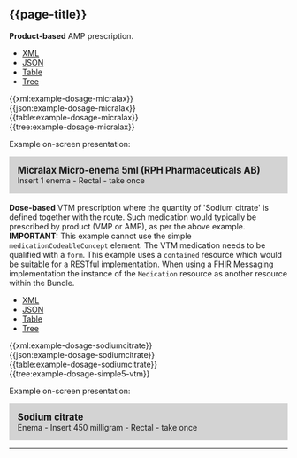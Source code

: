 ## {{page-title}}

<div class="nhsd-a-box nhsd-a-box--bg-light-blue nhsd-!t-margin-bottom-6 nhsd-t-body">
    <strong>Product-based</strong> AMP prescription.
</div>

<!--// start of code snippet -->
<div>
    <ul class="nav nav-tabs" role="tablist">
      <li role="presentation" class="active">
        <a href="#xml-26" aria-controls="xml" role="tab" data-toggle="tab">XML</a>
      </li>
      <li role="presentation">
        <a href="#json-26" aria-controls="json" role="tab" data-toggle="tab">JSON</a>
      </li>
        <li role="presentation">
        <a href="#table-26" aria-controls="table" role="tab" data-toggle="tab">Table</a>
      </li>
      <li role="presentation">
        <a href="#tree-26" aria-controls="tree" role="tab" data-toggle="tab">Tree</a>
      </li>
  </ul>

  <!-- Tab panes -->
  <div class="tab-content snippet">
    <div role="tabpanel" class="tab-pane active" id="xml-26">
      {{xml:example-dosage-micralax}}
    </div>
    <div role="tabpanel" class="tab-pane" id="json-26">
      {{json:example-dosage-micralax}}
    </div>
    <div role="tabpanel" class="tab-pane" id="table-26">
      {{table:example-dosage-micralax}}
    </div>
    <div role="tabpanel" class="tab-pane" id="tree-26">
      {{tree:example-dosage-micralax}}
    </div>
  </div>
</div>
<!--// end of code snippet -->

Example on-screen presentation:

<div style="background-color:lightgrey;padding:15px;">
<div style="font-size:larger;font-weight:bold;">Micralax Micro-enema 5ml (RPH Pharmaceuticals AB)</div>
Insert 1 enema - Rectal - take once
</div>

<br/>

<div class="nhsd-a-box nhsd-a-box--bg-light-blue nhsd-!t-margin-bottom-6 nhsd-t-body">
    <strong>Dose-based</strong> VTM prescription where the quantity of 'Sodium citrate' is defined together with the route. Such medication would typically be prescribed by product (VMP or AMP), as per the above example.
</div>

<div class="nhsd-a-box nhsd-a-box--bg-light-yellow nhsd-!t-margin-bottom-6 nhsd-t-body">
    <strong>IMPORTANT:</strong> This example cannot use the simple <code>medicationCodeableConcept</code> element. The VTM medication needs to be qualified with a <code>form</code>. This example uses a <code>contained</code> resource which would be suitable for a RESTful implementation. When using a FHIR Messaging implementation the instance of the <code>Medication</code> resource as another resource within the Bundle.
</div>

<!--// start of code snippet -->
<div>
    <ul class="nav nav-tabs" role="tablist">
      <li role="presentation" class="active">
        <a href="#xml-27" aria-controls="xml" role="tab" data-toggle="tab">XML</a>
      </li>
      <li role="presentation">
        <a href="#json-27" aria-controls="json" role="tab" data-toggle="tab">JSON</a>
      </li>
        <li role="presentation">
        <a href="#table-27" aria-controls="table" role="tab" data-toggle="tab">Table</a>
      </li>
      <li role="presentation">
        <a href="#tree-27" aria-controls="tree" role="tab" data-toggle="tab">Tree</a>
      </li>
  </ul>

  <!-- Tab panes -->
  <div class="tab-content snippet">
    <div role="tabpanel" class="tab-pane active" id="xml-27">
      {{xml:example-dosage-sodiumcitrate}}
    </div>
    <div role="tabpanel" class="tab-pane" id="json-27">
      {{json:example-dosage-sodiumcitrate}}
    </div>
    <div role="tabpanel" class="tab-pane" id="table-27">
      {{table:example-dosage-sodiumcitrate}}
    </div>
    <div role="tabpanel" class="tab-pane" id="tree-27">
      {{tree:example-dosage-simple5-vtm}}
    </div>
  </div>
</div>
<!--// end of code snippet -->

Example on-screen presentation:

<div style="background-color:lightgrey;padding:15px;">
<div style="font-size:larger;font-weight:bold;">Sodium citrate</div>
Enema - Insert 450 milligram - Rectal - take once
</div>

---